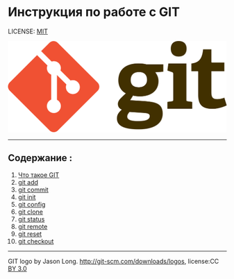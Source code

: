 # Инструкция по работе с GIT

LICENSE: [MIT](./license.md)

![](./accets/1920px-Git-logo.svg.png)

---

## Содержание :
1. [Что такое GIT](./GIT.md)
2. [git add](./add.md)
3. [git commit](./commit.md)
4. [git init](./init.md)
5. [git config](./config.md)
6. [git clone](./clone.md)
7. [git status](./status.md)
8. [git remote](./remote.md)
9. [git reset](./reset.md)
10. [git checkout](./checkout.md)
---

GIT logo by Jason Long. http://git-scm.com/downloads/logos, license:CC [BY 3.0](https://creativecommons.org/licenses/by/3.0/)
